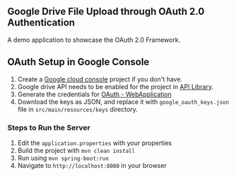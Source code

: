 ## Google Drive File Upload through OAuth 2.0 Authentication

A demo application to showcase the OAuth 2.0 Framework.

## OAuth Setup in Google Console
1. Create a [Google cloud console](https://console.cloud.google.com/) project if you don't have.
2. Google drive API needs to be enabled for the project in [API Library](https://console.cloud.google.com/apis/library).
3. Generate the credentials for [OAuth - WebApplication](https://console.cloud.google.com/apis/credentials/wizard)
4. Download the keys as JSON, and replace it with `google_oauth_keys.json` file in `src/main/resources/keys` directory.

### Steps to Run the Server
1. Edit the `application.properties` with your properties
2. Build the project with `mvn clean install`
3. Run using `mvn spring-boot:run`
4. Navigate to `http://localhost:8080` in your browser

